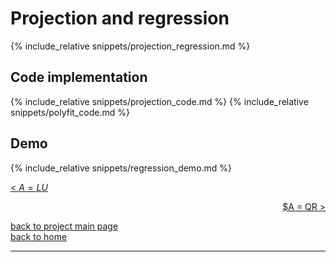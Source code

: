# Projection and regression
{% include_relative snippets/projection_regression.md %}

## Code implementation
{% include_relative snippets/projection_code.md %}
{% include_relative snippets/polyfit_code.md %}

## Demo
{% include_relative snippets/regression_demo.md %}

[< $A = LU$](./lu_factorisation.md)

<div style="text-align: right">
<a href="https://matt-a-bennett.github.io/numpy_from_scratch/qr_factorisation.html">$A = QR ></a>
</div>

[back to project main page](./numpy_from_scratch.md)\
[back to home](../index.md)

---
<script src="https://utteranc.es/client.js"
        repo="Matt-A-Bennett/Matt-A-Bennett.github.io"
        issue-term="https://matt-a-bennett.github.io/numpy_from_scratch/projection_least_squares_linfit.html"
        theme="github-light"
        crossorigin="anonymous"
        async>
</script>

